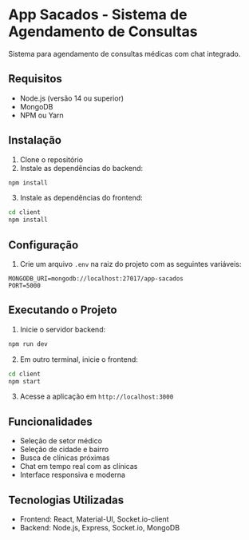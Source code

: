 # App Sacados - Sistema de Agendamento de Consultas

Sistema para agendamento de consultas médicas com chat integrado.

## Requisitos

- Node.js (versão 14 ou superior)
- MongoDB
- NPM ou Yarn

## Instalação

1. Clone o repositório
2. Instale as dependências do backend:
```bash
npm install
```

3. Instale as dependências do frontend:
```bash
cd client
npm install
```

## Configuração

1. Crie um arquivo `.env` na raiz do projeto com as seguintes variáveis:
```
MONGODB_URI=mongodb://localhost:27017/app-sacados
PORT=5000
```

## Executando o Projeto

1. Inicie o servidor backend:
```bash
npm run dev
```

2. Em outro terminal, inicie o frontend:
```bash
cd client
npm start
```

3. Acesse a aplicação em `http://localhost:3000`

## Funcionalidades

- Seleção de setor médico
- Seleção de cidade e bairro
- Busca de clínicas próximas
- Chat em tempo real com as clínicas
- Interface responsiva e moderna

## Tecnologias Utilizadas

- Frontend: React, Material-UI, Socket.io-client
- Backend: Node.js, Express, Socket.io, MongoDB 